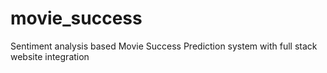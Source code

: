 # movie_success
Sentiment analysis based Movie Success Prediction system with full stack website integration
